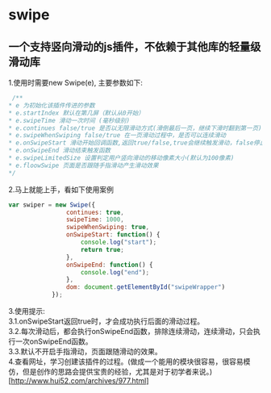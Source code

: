 # swipe
## 一个支持竖向滑动的js插件，不依赖于其他库的轻量级滑动库
1.使用时需要new Swipe(e), 主要参数如下:
```javascript
 /**
* e 为初始化该插件传进的参数
* e.startIndex 默认在第几屏（默认从0开始）
* e.swipeTime 滑动一次时间 (毫秒级别)
* e.continues false/true 是否以无限滑动方式(滑倒最后一页，继续下滑时翻到第一页)
* e.swipeWhenSwiping false/true 在一页滑动过程中，是否可以连续滑动
* e.onSwipeStart 滑动开始回调函数,返回true/false,true会继续触发滑动，false停止该动作
* e.onSwipeEnd 滑动结束触发函数
* e.swipeLimitedSize 设置判定用户竖向滑动的移动像素大小(默认为100像素)
* e.floowSwipe 页面是否跟随手指滑动产生滑动效果
*/
```
2.马上就能上手，看如下使用案例
```javascript
var swiper = new Swipe({
            	continues: true, 
            	swipeTime: 1000,
            	swipeWhenSwiping: true,
            	onSwipeStart: function() {
            		console.log("start");
            		return true;
            	},
            	onSwipeEnd: function() {
            		console.log("end");
            	},
            	dom: document.getElementById("swipeWrapper")
            });
```
3.使用提示:<br/>
3.1.onSwipeStart返回true时，才会成功执行后面的滑动过程。<br/>
3.2.每次滑动后，都会执行onSwipeEnd函数，排除连续滑动，连续滑动，只会执行一次onSwipeEnd函数。<br/>
3.3.默认不开启手指滑动，页面跟随滑动的效果。<br/>
4.查看网址，学习创建该插件的过程。(做成一个能用的模块很容易，很容易模仿，但是创作的思路会提供宝贵的经验，尤其是对于初学者来说。)<br/>
[http://www.hui52.com/archives/977.html]<br/>
